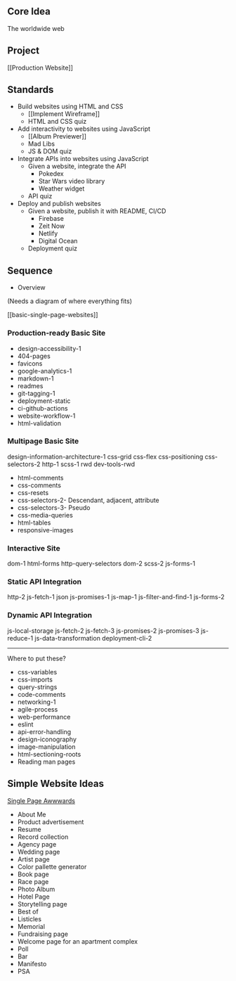 ## Core Idea

The worldwide web

## Project

[[Production Website]]

## Standards

* Build websites using HTML and CSS
  * [[Implement Wireframe]]
  * HTML and CSS quiz
* Add interactivity to websites using JavaScript
  * [[Album Previewer]]
  * Mad Libs
  * JS & DOM quiz
* Integrate APIs into websites using JavaScript
  * Given a website, integrate the API
    * Pokedex
    * Star Wars video library
    * Weather widget
  * API quiz
* Deploy and publish websites
  * Given a website, publish it with README, CI/CD
    * Firebase
    * Zeit Now
    * Netlify
    * Digital Ocean
  * Deployment quiz

## Sequence

* Overview

(Needs a diagram of where everything fits)

[[basic-single-page-websites]]

### Production-ready Basic Site

* design-accessibility-1
* 404-pages
* favicons
* google-analytics-1
* markdown-1
* readmes
* git-tagging-1
* deployment-static
* ci-github-actions
* website-workflow-1
* html-validation

### Multipage Basic Site

design-information-architecture-1
css-grid
css-flex
css-positioning
css-selectors-2
http-1
scss-1
rwd
dev-tools-rwd
* html-comments
* css-comments
* css-resets
* css-selectors-2- Descendant, adjacent, attribute
* css-selectors-3- Pseudo
* css-media-queries
* html-tables
* responsive-images

### Interactive Site

dom-1
html-forms
http-query-selectors
dom-2
scss-2
js-forms-1

### Static API Integration

http-2
js-fetch-1
json
js-promises-1
js-map-1
js-filter-and-find-1
js-forms-2

### Dynamic API Integration

js-local-storage
js-fetch-2
js-fetch-3
js-promises-2
js-promises-3
js-reduce-1
js-data-transformation
deployment-cli-2

---

Where to put these?

* css-variables
* css-imports
* query-strings
* code-comments
* networking-1
* agile-process
* web-performance
* eslint
* api-error-handling
* design-iconography
* image-manipulation
* html-sectioning-roots
* Reading man pages

## Simple Website Ideas

[Single Page Awwwards](https://www.awwwards.com/websites/single-page/)

* About Me
* Product advertisement
* Resume
* Record collection
* Agency page
* Wedding page
* Artist page
* Color pallette generator
* Book page
* Race page
* Photo Album
* Hotel Page
* Storytelling page
* Best of
* Listicles
* Memorial
* Fundraising page
* Welcome page for an apartment complex
* Poll
* Bar
* Manifesto
* PSA
